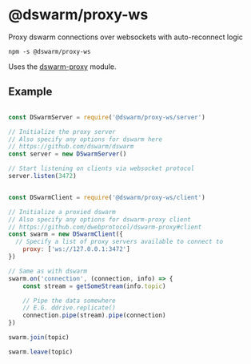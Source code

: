 # @dswarm/proxy-ws
Proxy dswarm connections over websockets with auto-reconnect logic

```
npm -s @dswarm/proxy-ws
```

Uses the [dswarm-proxy](https://github.com/dwebprotocol/dswarm-proxy) module.

## Example

```js

const DSwarmServer = require('@dswarm/proxy-ws/server')

// Initialize the proxy server
// Also specify any options for dswarm here
// https://github.com/dswarm/dswarm
const server = new DSwarmServer()

// Start listening on clients via websocket protocol
server.listen(3472)


const DSwarmClient = require('@dswarm/proxy-ws/client')

// Initialize a proxied dswarm
// Also specify any options for dswarm-proxy client
// https://github.com/dwebprotocol/dswarm-proxy#client
const swarm = new DSwarmClient({
  // Specify a list of proxy servers available to connect to
	proxy: ['ws://127.0.0.1:3472']
})

// Same as with dswarm
swarm.on('connection', (connection, info) => {
	const stream = getSomeStream(info.topic)

	// Pipe the data somewhere
	// E.G. ddrive.replicate()
	connection.pipe(stream).pipe(connection)
})

swarm.join(topic)

swarm.leave(topic)
```
